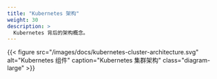 ```yaml
---
title: "Kubernetes 架构"
weight: 30
description: >
  Kubernetes 背后的架构概念。
---
```


<!--
{{< figure src="/images/docs/kubernetes-cluster-architecture.svg" alt="Components of Kubernetes" caption="Kubernetes cluster architecture" class="diagram-large" >}}
-->
{{< figure src="/images/docs/kubernetes-cluster-architecture.svg" alt="Kubernetes 组件" caption="Kubernetes 集群架构" class="diagram-large" >}}
